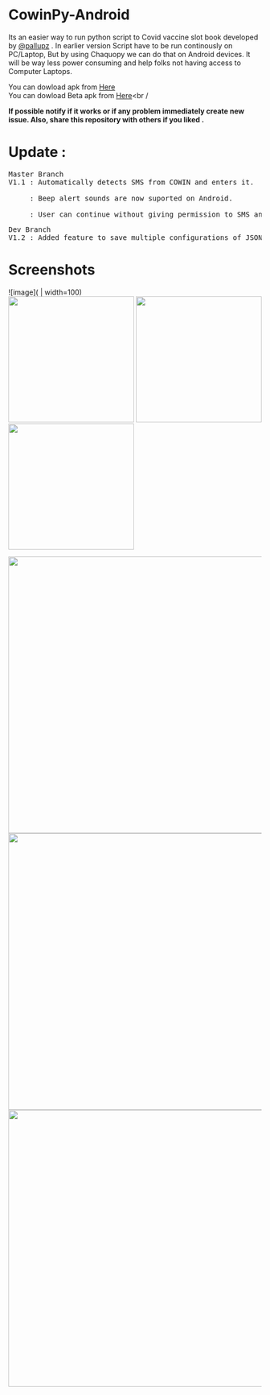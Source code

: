 # CowinPy-Android

Its an easier way to run python script to Covid vaccine slot book developed by [@pallupz](https://github.com/pallupz/covid-vaccine-booking) . In earlier version Script have to be run continously on PC/Laptop, But by using Chaquopy we can do that on Android devices. It will be way less power consuming and help folks not having access to Computer Laptops.

You can dowload apk from [Here](https://github.com/Vishvajeet590/CowinPy-Andy/blob/master/APK/CowinPy.apk)<br />
You can dowload Beta apk from [Here](https://github.com/Vishvajeet590/CowinPy-Andy/blob/master/APK/CowinPy%20Test.apk)<br /



**If possible notify if it works or if any problem immediately create new issue. Also, share this repository with others if you liked .**



# Update : 

<pre>
Master Branch
V1.1 : Automatically detects SMS from COWIN and enters it.<br />
     : Beep alert sounds are now suported on Android.<br />
     : User can continue without giving permission to SMS and type OTP manually.
</pre>

<pre>
Dev Branch
V1.2 : Added feature to save multiple configurations of JSON.
</pre>

# Screenshots

![image]( | width=100)  
<img src="https://user-images.githubusercontent.com/42716731/121064853-b69b4780-c7e5-11eb-9bb7-1317c406bbbe.png" width="250">         <img src="https://user-images.githubusercontent.com/42716731/121064869-bbf89200-c7e5-11eb-8e70-736d350ca904.png" width="250">         <img src="https://user-images.githubusercontent.com/42716731/121064899-c450cd00-c7e5-11eb-98be-8786c0658248.png" width="250">








<img src="https://user-images.githubusercontent.com/42716731/120796719-c8b48600-c558-11eb-89d1-d325ae77bfec.png" width="550">   



<img src="https://user-images.githubusercontent.com/42716731/120796625-a6bb0380-c558-11eb-9faa-e7d084eb01cc.png" width="550">   



<img src="https://user-images.githubusercontent.com/42716731/120796764-d702a200-c558-11eb-8045-1a40ed26c965.png" width="550">   


